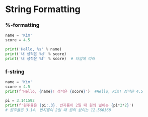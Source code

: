 # String Formatting

### %-formatting
```python
name = 'Kim'
score = 4.5

print('Hello, %s' % name)
print('내 성적은 %d' % score)
print('내 성적은 %f' % score)  # 타입에 따라
```

### f-string
```python
name = 'Kim'
score = 4.5
print(f'Hello, {name}! 성적은 {score}')  #Hello, Kim! 성적은 4.5

pi = 3.141592
print(f'원주율은 {pi:.3}. 반지름이 2일 때 원의 넓이는 {pi*2*2}')
# 원주율은 3.14. 반지름이 2일 때 원의 넚이는 12.566368
```

<br>
<br>
